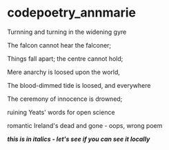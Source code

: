 # codepoetry_annmarie
Turnning and turning in the widening gyre

The falcon cannot hear the falconer;

Things fall apart; the centre cannot hold;

Mere anarchy is loosed upon the world,

The blood-dimmed tide is loosed, and everywhere

The ceremony of innocence is drowned;

ruining Yeats' words for open science

romantic Ireland's dead and gone - oops, wrong poem

***this is in italics - let's see if you can see it locally***
